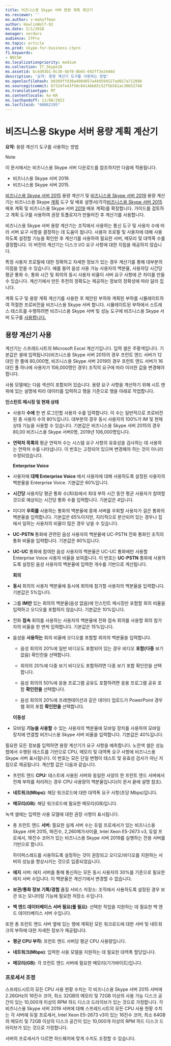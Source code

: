 ```yaml
---
title: 비즈니스용 Skype 서버 용량 계획 계산기
ms.reviewer: ''
ms.author: v-mahoffman
author: HowlinWolf-92
ms.date: 2/1/2018
manager: serdars
audience: ITPro
ms.topic: article
ms.prod: skype-for-business-itpro
f1.keywords:
- NOCSH
ms.localizationpriority: medium
ms.collection: IT_Skype16
ms.assetid: bc4d93b1-0c38-4bf8-8b65-692ff3e2446d
description: '요약: 용량 계산기 도구를 사용하는 방법'
ms.openlocfilehash: b0369ffd30a4904057a44d594527ad017a712096
ms.sourcegitcommit: 67324fe43f50c8414bb65c52f5b561ac30b52748
ms.translationtype: MT
ms.contentlocale: ko-KR
ms.lasthandoff: 11/08/2021
ms.locfileid: "60862195"
---
```

# <a name="skype-for-business-server-capacity-planning-calculator"></a>비즈니스용 Skype 서버 용량 계획 계산기
 
**요약:** 용량 계산기 도구를 사용하는 방법

> [!NOTE]
> 이 문서에서는 비즈니스용 Skype 서버 다운로드를 참조하지만 다음에 적용됩니다.
> - 비즈니스용 Skype 서버 2019.
> - 비즈니스용 Skype 서버 2015.
  
[비즈니스용 Skype 서버 2015](https://www.microsoft.com/download/details.aspx?id=51196) 용량 계산기 및 [비즈니스용 Skype 서버 2019](https://www.microsoft.com/download/details.aspx?id=57509) 용량 계산기는 비즈니스용 Skype [계획](https://www.microsoft.com/download/details.aspx?id=50357) 도구 및 배포 설명서(각각[비즈니스용 Skype 서버 2015](../plan-your-deployment/plan-your-deployment.md) 배포 계획 및 비즈니스용 Skype 서버 [2019](../../SfBServer2019/plan/plan-your-deployment-2019.md) 배포 계획)를 확장합니다. 가이드를 검토하고 계획 도구를 사용하여 권장 토폴로지가 만들어진 후 계산기를 사용합니다.
  
비즈니스용 Skype 서버 용량 계산기는 조직에서 사용하는 통신 도구 및 사용자 수에 따라 서버 요구 사항을 결정하는 데 도움이 됩니다. 사용자 프로필 및 사용자에 대해 사용하도록 설정할 기능을 확인한 후 계산기를 사용하여 필요한 서버, 메모리 및 대역폭 수를 결정합니다. 이 버전의 계산기는 디스크 I/O 요구 사항에 대한 지침을 제공하지 않습니다.
  
특정 사용자 프로필에 대한 정확하고 자세한 정보가 있는 경우 계산기를 통해 대부분의 이점을 얻을 수 있습니다. 예를 들어 음성 사용 가능 사용자의 백분율, 사용자당 시간당 평균 통화 수, 통화 시간 및 회의의 동시 사용자 비율이 서버 요구 사항에 큰 차이를 만들 수 있습니다. 계산기에서 만든 추천의 정확도는 제공하는 정보의 정확성에 따라 달라 집니다.
  
계획 도구 및 용량 계획 계산기를 사용한 후 제안된 부하와 계획된 부하를 시뮬레이트하여 적절한 프로비전을 비즈니스용 Skype 서버 합니다. 시뮬레이트된 부하에서 스트레스 테스트를 [](https://www.microsoft.com/download/details.aspx?id=50367) 수행하려면 비즈니스용 Skype 서버 및 성능 도구에 비즈니스용 Skype 서버 도구를 [사용합니다.](./stress-and-performance-tool/stress-and-performance-tool.md)
  
## <a name="using-the-capacity-calculator"></a>용량 계산기 사용

계산기는 스프레드시트의 Microsoft Excel 계산기입니다. 입력 셀은 주황색입니다. 기본값은 셀에 입력됩니다(비즈니스용 Skype 서버 2015의 경우 프런트 엔드 서버가 12대인 한 풀에 80,000명, 비즈니스용 Skype 서버 2019의 경우 프런트 엔드 서버가 16대인 풀 하나에 사용자가 106,000명인 경우) 조직의 요구에 따라 이러한 값을 변경해야 합니다.
  
사용 모델에는 다음 섹션이 포함되어 있습니다. 용량 요구 사항을 계산하기 위해 시트 맨 위에 있는 설명에 따라 데이터를 입력하고 행을 기준으로 행을 아래로 작업합니다. 
  
 **인스턴트 메시징 및 현재 상태**
  
- 사용자 **수에** 한 번 로그인할 사용자 수를 입력합니다. 이 수는 일반적으로 프로비전된 총 사용자 수의 80%입니다. 대부분의 경우 동시 사용자의 100%가 IM 및 현재 상태 기능을 사용할 수 있습니다. 기본값은 비즈니스용 Skype 서버 2015의 경우 80,00 비즈니스용 Skype 서버0명, 2019년 106,000명입니다.
    
- **연락처 목록의** 평균 연락처 수는 시스템 요구 사항의 유효성을 검사하는 데 사용하는 연락처 수를 나타냅니다. 이 번호는 고정되어 있으며 변경해야 하는 것이 아니라 수정되었습니다.
    
  **Enterprise Voice**
  
- 사용자에 **대해 Enterprise Voice** 에서 사용자에 대해 사용하도록 설정된 사용자의 백분율을 Enterprise Voice. 기본값은 60%입니다. 
    
- **시간당** 사용자당 평균 통화 수(최대)에서 최대 부하 시간 동안 평균 사용자가 참여할 것으로 예상되는 시간당 통화 수를 입력합니다. 기본값은 4입니다. 
    
- 미디어 **우회를** 사용하는 통화의 백분율에 중재 서버를 우회할 사용자가 걸은 통화의 백분율을 입력합니다. 기본값은 65%이지만, 지리적으로 분산되어 있는 경우나 집에서 일하는 사용자의 비율이 많은 경우 낮을 수 있습니다.
    
- **UC-PSTN** 통화에 관련된 음성 사용자의 백분율에 UC-PSTN 전화 통화인 조직의 통화 비율을 입력합니다. 기본값은 60%입니다.
    
- **UC-UC** 통화에 참여한 음성 사용자의 백분율은 UC-UC 통화에만 사용할 Enterprise Voice 사용자 비율을 보여줍니다. 이 번호는 **UC-PSTN** 통화에 사용하도록 설정된 음성 사용자의 백분율에 입력한 개수를 기반으로 계산됩니다. 
    
  **회의**
  
- **동시** 회의의 사용자 백분율에 동시에 회의에 참가할 사용자의 백분율을 입력합니다. 기본값은 5%입니다. 
    
- 그룹 **IM만** 있는 회의의 백분율(음성 없음)에 인스턴트 메시징만 포함할 회의 비율을 입력하고 오디오를 포함하지 않습니다. 기본값은 10%입니다.
    
- 전화 **접속** 회의를 사용하는 사용자의 백분율에 전화 접속 회의를 사용할 회의 참가자의 비율을 한 번씩 입력합니다. 기본값은 15%입니다.
    
- 음성을 **사용하는** 회의 비율에 오디오를 포함할 회의의 백분율을 입력합니다. 
    
  - 음성 회의의 20%에 일반 비디오도 포함되어 있는 경우 비디오 **포함(다중** 보기 없음) 확인란을 선택합니다.
    
  - 회의의 20%에 다중 보기 비디오도 포함하려면  다중 보기 포함 확인란을 선택합니다.
    
  - 음성 회의의 50%에 응용 프로그램 공유도 포함하려면 응용 프로그램 공유 포함 **확인란을** 선택합니다.
    
  - 음성 회의의 20%에 프레젠테이션과 같은 데이터 업로드가 PowerPoint 경우 웹 회의 포함 **확인란을** 선택합니다.
    
  **이동성**
  
- 모바일 **기능을 사용할** 수 있는 사용자의 백분율에 모바일 장치를 사용하여 모바일 장치에 연결할 비즈니스용 Skype 서버 비율을 입력합니다. 기본값은 40%입니다. 
    
필요한 모든 정보를 입력하면 용량 계산기가 요구 사항을 예측합니다. 노란색 셀은 성능 랩에서 수행된 테스트를 기반으로 CPU, 메모리 및 대역폭 요구 사항에 비즈니스용 Skype 서버 표시됩니다. 이 번호는 모든 단일 변형이 테스트 및 유효성 검사가 아닌 지침으로 제공됩니다. 계산할 값은 다음과 같습니다. 
  
- 프런트 엔드 **CPU:** 테스트에 사용된 서버와 동일한 사양의 한 프런트 엔드 서버에서 전체 부하를 처리하는 경우 CPU 사용량의 백분율입니다(이 문서 끝에 설명 참조).
    
- **네트워크(Mbps)**: 해당 워크로드에 대한 대역폭 요구 사항(초당 Mbps)입니다.
    
- **메모리(GB)**: 해당 워크로드에 필요한 메모리(GB)입니다.
    
녹색 셀에는 입력한 사용 모델에 대한 권장 사항이 표시됩니다. 
  
- 총 프런트 엔드 **서버:** 필요한 실제 서버 수는 듀얼 프로세서가 있는 비즈니스용 Skype 서버 2015, 16진수, 2,260메가사이클, Intel Xeon E5-2673 v3, 듀얼 프로세서, 16진수 코어가 있는 비즈니스용 Skype 서버 2019를 실행하는 전용 서버를 기반으로 합니다.
    
    하이퍼스레드를 사용하도록 설정하는 것이 권장되고 오디오/비디오를 지원하는 서버의 성능을 향상시키는 것으로 입증되었습니다.
    
- **에지** 서버: 에지 서버를 통해 통신하는 모든 동시 사용자의 30%를 기준으로 필요한 에지 서버 수입니다. 이 백분율은 계산기에서 변경할 수 없습니다. 
    
- **보관/통화 정보 기록/경험** 품질 서비스 저장소: 조직에서 사용하도록 설정된 경우 보관 또는 모니터링 기능에 필요한 저장소 수입니다.
    
- **백 엔드 데이터베이스 서버 필요(풀 필요)**: 선택한 작업을 지원하는 데 필요한 백 엔드 데이터베이스 서버 수입니다.
    
또한 총 프런트 엔드 서버 옆에 있는 행에 계획된 모든 워크로드에 대한 서버 및 네트워크의 부하에 대한 자세한 정보가 제공됩니다.
  
- **평균 CPU 부하:** 프런트 엔드 서버당 평균 CPU 사용량입니다.
    
- **네트워크(Mbps)**: 입력한 사용 모델을 지원하는 데 필요한 대역폭 할당입니다.
    
- **메모리(GB)**: 각 프런트 엔드 서버에 필요한 메모리(기가바이트)입니다.
    
### <a name="adjusting-for-your-processors"></a>프로세서 조정

스프레드시트의 모든 CPU 사용 현황 수치는 각 비즈니스용 Skype 서버 2015 서버에 2.26GHz의 16진수 코어, 최소 32GB의 메모리 및 72GB 이상의 사용 가능 디스크 공간이 있는 10,000개 이상의 RPM 하드 디스크 드라이브가 있는 것으로 가정합니다. 각 비즈니스용 Skype 서버 2019 서버에 대해 스프레드시트의 모든 CPU 사용 현황 수치는 각 서버에 듀얼 프로세서, Intel Xeon E5-2673 v3이 있는 16진수 코어, 최소 64GB의 메모리 및 72GB 이상의 디스크 공간이 있는 10,000개 이상의 RPM 하드 디스크 드라이브가 있는 것으로 가정합니다.
  
서버의 프로세서가 다르면 하드웨어에 맞게 수치도 조정할 수 있습니다.
